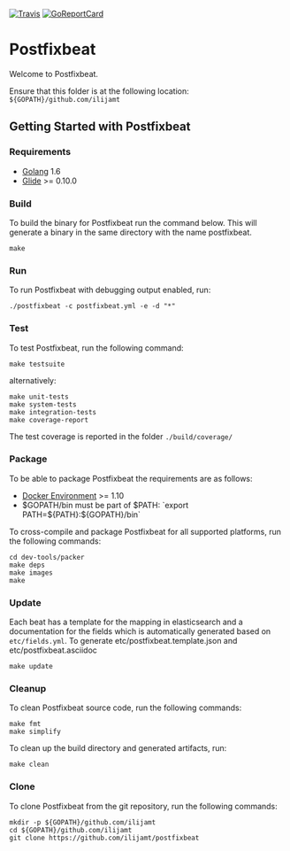 [![Travis](https://travis-ci.org/ilijamt/postfixbeat.svg?branch=master)](https://travis-ci.org/ilijamt/postfixbeat)
[![GoReportCard](https://goreportcard.com/badge/github.com/ilijamt/postfixbeat)](https://goreportcard.com/badge/github.com/ilijamt/postfixbeat)

# Postfixbeat

Welcome to Postfixbeat.

Ensure that this folder is at the following location:
`${GOPATH}/github.com/ilijamt`

## Getting Started with Postfixbeat

### Requirements

* [Golang](https://golang.org/dl/) 1.6
* [Glide](https://github.com/Masterminds/glide) >= 0.10.0

### Build

To build the binary for Postfixbeat run the command below. This will generate a binary
in the same directory with the name postfixbeat.

```
make
```

### Run

To run Postfixbeat with debugging output enabled, run:

```
./postfixbeat -c postfixbeat.yml -e -d "*"
```


### Test

To test Postfixbeat, run the following command:

```
make testsuite
```

alternatively:
```
make unit-tests
make system-tests
make integration-tests
make coverage-report
```

The test coverage is reported in the folder `./build/coverage/`


### Package

To be able to package Postfixbeat the requirements are as follows:

 * [Docker Environment](https://docs.docker.com/engine/installation/) >= 1.10
 * $GOPATH/bin must be part of $PATH: `export PATH=${PATH}:${GOPATH}/bin`

To cross-compile and package Postfixbeat for all supported platforms, run the following commands:

```
cd dev-tools/packer
make deps
make images
make
```

### Update

Each beat has a template for the mapping in elasticsearch and a documentation for the fields
which is automatically generated based on `etc/fields.yml`.
To generate etc/postfixbeat.template.json and etc/postfixbeat.asciidoc

```
make update
```


### Cleanup

To clean  Postfixbeat source code, run the following commands:

```
make fmt
make simplify
```

To clean up the build directory and generated artifacts, run:

```
make clean
```


### Clone

To clone Postfixbeat from the git repository, run the following commands:

```
mkdir -p ${GOPATH}/github.com/ilijamt
cd ${GOPATH}/github.com/ilijamt
git clone https://github.com/ilijamt/postfixbeat
```
